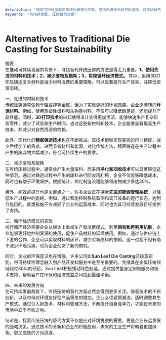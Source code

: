 ```yaml
---
description: "探索可持续发展的传统压铸替代方案，包括先进技术和材料选择，以推动绿色制造。"
keywords: "可持续发展, 压铸替代方案"
---
```

# Alternatives to Traditional Die Casting for Sustainability

摘要：  
在推动可持续发展的背景下，寻找替代传统压铸的方法显得尤为重要。**1、使用先进的材料和技术；2、减少废物及能耗；3、实现循环经济模式。** 其中，采用3D打印及铸造复合材料是减少材料浪费的重要策略，可以显著提升生产效率，并降低资源消耗。

一、先进的材料和技术  
传统压铸通常依赖于铝或锌等金属，但为了实现更好的环境效果，企业逐渐转向**环保材料**。例如，使用热塑性塑料和生物基材料，不仅可以降低碳足迹，还能提升产品性能。同时，**3D打印技术**的兴起使得设计变得更加灵活，能够快速生产复杂形状零件，减少了试验和生产时间。通过这些新材料和技术，企业能够显著提高生产效率，并减少对自然资源的依赖。

此外，现代化的**精密铸造技术**也在不断推进。该技术能够实现更高的尺寸精度，减少后续加工的需求，进而节省材料和能源。对比传统方法，精密铸造在生产过程中产生的废弃物大幅减少，符合可持续生产的要求。

二、减少废物及能耗  
在传统压铸过程中，通常会产生大量废料，而采用**净化和回收技术**可以显著降低这种情况。通过对铸造过程中产生的废料进行回收再利用，企业不仅能够降低成本，同时也有助于环境保护。根据统计，优化制造流程能够将废物减少多达30%。

另外，能效的提升也是关键点之一。许多企业正在探索**先进的能源管理系统**，以降低生产过程中的能耗。例如，通过智能控制系统监测和调节设备的运行状态，达到节能目的。此类措施不仅减轻了企业的运营成本，同时也为其可持续发展目标提供了支持。

三、循环经济模式的实现  
推行循环经济需要企业从根本上重塑生产和消费模式。利用**回收和再利用机制**，企业能够更好地控制资源的使用，促使产品材料的延续使用。例如，通过与供应链上下游的合作，企业可以实现材料的闭环，减少对新原料的依赖。这一过程不但有助于减少环境污染，也为企业创造了新的商机。

同时，企业的环保意识也在增强，许多公司如**Sun Leaf Die Casting**已经意识到，将可持续性理念融入到产品开发和服务中是至关重要的。凭借其在金属压铸领域超过30年的经验，Sun Leaf积极推动绿色制造，通过提供量身定制的服务和技术支持，帮助客户在环保和经济效益之间找到最佳平衡。

四、未来的发展方向  
在可持续发展趋势下，传统压铸的替代方案必然会得到更多关注。随着技术的不断创新，以及市场对环境友好型产品需求的增加，企业必须紧跟潮流，适时调整其生产模式。通过引入新技术、材料和管理方法，不断提升自身竞争力，才能在未来的市场中立于不败之地。

结论是，探索传统压铸的替代方案不仅是应对环境挑战的需要，更是企业长远发展的战略决策。通过技术的革新和企业的积极应用，未来的工业生产将朝着更加绿色、更加高效的方向迈进。

